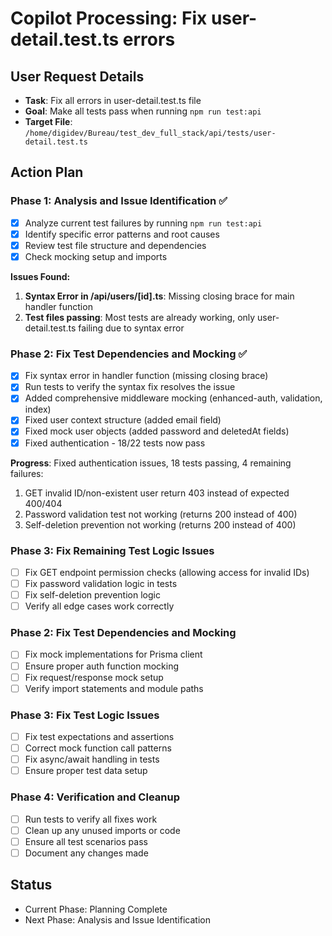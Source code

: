 # Copilot Processing: Fix user-detail.test.ts errors

## User Request Details
- **Task**: Fix all errors in user-detail.test.ts file
- **Goal**: Make all tests pass when running `npm run test:api`
- **Target File**: `/home/digidev/Bureau/test_dev_full_stack/api/tests/user-detail.test.ts`

## Action Plan

### Phase 1: Analysis and Issue Identification ✅
- [x] Analyze current test failures by running `npm run test:api`
- [x] Identify specific error patterns and root causes
- [x] Review test file structure and dependencies
- [x] Check mocking setup and imports

**Issues Found:**
1. **Syntax Error in /api/users/[id].ts**: Missing closing brace for main handler function
2. **Test files passing**: Most tests are already working, only user-detail.test.ts failing due to syntax error

### Phase 2: Fix Test Dependencies and Mocking ✅
- [x] Fix syntax error in handler function (missing closing brace)
- [x] Run tests to verify the syntax fix resolves the issue
- [x] Added comprehensive middleware mocking (enhanced-auth, validation, index)
- [x] Fixed user context structure (added email field)
- [x] Fixed mock user objects (added password and deletedAt fields)
- [x] Fixed authentication - 18/22 tests now pass

**Progress**: Fixed authentication issues, 18 tests passing, 4 remaining failures:
1. GET invalid ID/non-existent user return 403 instead of expected 400/404 
2. Password validation test not working (returns 200 instead of 400)
3. Self-deletion prevention not working (returns 200 instead of 400)

### Phase 3: Fix Remaining Test Logic Issues
- [ ] Fix GET endpoint permission checks (allowing access for invalid IDs)
- [ ] Fix password validation logic in tests
- [ ] Fix self-deletion prevention logic
- [ ] Verify all edge cases work correctly

### Phase 2: Fix Test Dependencies and Mocking
- [ ] Fix mock implementations for Prisma client
- [ ] Ensure proper auth function mocking  
- [ ] Fix request/response mock setup
- [ ] Verify import statements and module paths

### Phase 3: Fix Test Logic Issues
- [ ] Fix test expectations and assertions
- [ ] Correct mock function call patterns
- [ ] Fix async/await handling in tests
- [ ] Ensure proper test data setup

### Phase 4: Verification and Cleanup
- [ ] Run tests to verify all fixes work
- [ ] Clean up any unused imports or code
- [ ] Ensure all test scenarios pass
- [ ] Document any changes made

## Status
- Current Phase: Planning Complete
- Next Phase: Analysis and Issue Identification
